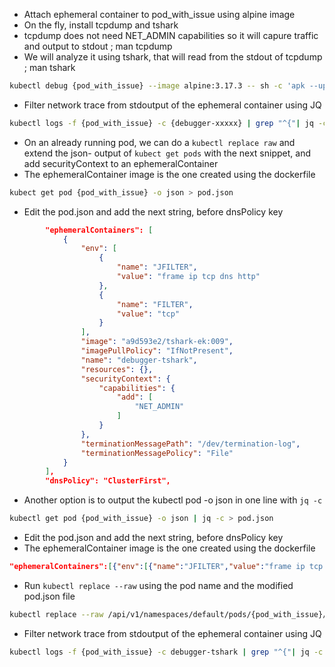 
+ Attach ephemeral container to pod_with_issue using alpine image
+ On the fly, install tcpdump and tshark
+ tcpdump does not need NET_ADMIN capabilities so it will capure traffic and output to stdout ; man tcpdump
+ We will analyze it using tshark, that will read from the stdout of tcpdump ; man tshark

```bash
kubectl debug {pod_with_issue} --image alpine:3.17.3 -- sh -c 'apk --update --no-cache add tcpdump tshark ; tcpdump -U -i eth0 -w - tcp port 80 | tshark -r - -T ek -J "frame ip tcp http"'
```

+ Filter network trace from stdoutput of the ephemeral container using JQ

```bash
kubectl logs -f {pod_with_issue} -c {debugger-xxxxx} | grep "^{"| jq -c '.layers|[.frame.frame_frame_time, .http.http_http_response_code, .http.http_http_response_line]'
```

+ On an already running pod, we can do a `kubectl replace raw` and extend the json- output of `kubect get pods` with the next snippet, and add securityContext to an ephemeralContainer
+ The ephemeralContainer image is the one created using the dockerfile

```bash
kubect get pod {pod_with_issue} -o json > pod.json
```

+ Edit the pod.json and add the next string, before dnsPolicy key

```json
        "ephemeralContainers": [
            {
                "env": [
                    {
                        "name": "JFILTER",
                        "value": "frame ip tcp dns http"
                    },
                    {
                        "name": "FILTER",
                        "value": "tcp"
                    }
                ],
                "image": "a9d593e2/tshark-ek:009",
                "imagePullPolicy": "IfNotPresent",
                "name": "debugger-tshark",
                "resources": {},
                "securityContext": {
                    "capabilities": {
                        "add": [
                            "NET_ADMIN"
                        ]
                    }
                },
                "terminationMessagePath": "/dev/termination-log",
                "terminationMessagePolicy": "File"
            }
        ],
        "dnsPolicy": "ClusterFirst",
```

+ Another option is to output the kubectl pod -o json in one line with `jq -c`

```bash
kubectl get pod {pod_with_issue} -o json | jq -c > pod.json
```

+ Edit the pod.json and add the next string, before dnsPolicy key
+ The ephemeralContainer image is the one created using the dockerfile

```json
"ephemeralContainers":[{"env":[{"name":"JFILTER","value":"frame ip tcp dns http"},{"name":"FILTER","value":"tcp"}],"image":"a9d593e2/tshark-ek:009","resources":{},"imagePullPolicy":"IfNotPresent","name":"debugger-tshark","securityContext":{"capabilities":{"add":["NET_ADMIN"]}},"terminationMessagePath":"/dev/termination-log","terminationMessagePolicy": "File"}],
```

+ Run `kubectl replace --raw` using the pod name and the modified pod.json file

```bash
kubectl replace --raw /api/v1/namespaces/default/pods/{pod_with_issue}/ephemeralcontainers -f pod.json
```

+ Filter network trace from stdoutput of the ephemeral container using JQ

```bash
kubectl logs -f {pod_with_issue} -c debugger-tshark | grep "^{"| jq -c '.layers|[.frame.frame_frame_time, .http.http_http_response_code, .http.http_http_response_line]'
```
